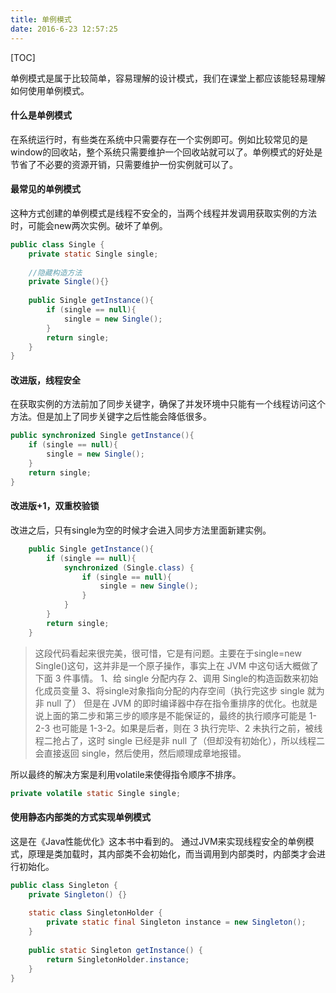 ```yaml
---
title: 单例模式
date: 2016-6-23 12:57:25
---
```


[TOC]

单例模式是属于比较简单，容易理解的设计模式，我们在课堂上都应该能轻易理解如何使用单例模式。

#### 什么是单例模式
在系统运行时，有些类在系统中只需要存在一个实例即可。例如比较常见的是window的回收站，整个系统只需要维护一个回收站就可以了。单例模式的好处是节省了不必要的资源开销，只需要维护一份实例就可以了。

#### 最常见的单例模式
这种方式创建的单例模式是线程不安全的，当两个线程并发调用获取实例的方法时，可能会new两次实例。破坏了单例。
```java
public class Single {
	private static Single single;
	
	//隐藏构造方法
	private Single(){}
	
	public Single getInstance(){
		if (single == null){
			single = new Single();
		}
		return single;
	}
}
```

#### 改进版，线程安全
在获取实例的方法前加了同步关键字，确保了并发环境中只能有一个线程访问这个方法。但是加上了同步关键字之后性能会降低很多。
```java
public synchronized Single getInstance(){
	if (single == null){
		single = new Single();
	}
	return single;
}
```

#### 改进版+1，双重校验锁
改进之后，只有single为空的时候才会进入同步方法里面新建实例。
``` java
	public Single getInstance(){
		if (single == null){
			synchronized (Single.class) {
				if (single == null){
					single = new Single();
				}
			}
		}
		return single;
	}
```
> 这段代码看起来很完美，很可惜，它是有问题。主要在于single=new Single()这句，这并非是一个原子操作，事实上在 JVM 中这句话大概做了下面 3 件事情。
> 1、给 single 分配内存
> 2、调用 Single的构造函数来初始化成员变量
> 3、将single对象指向分配的内存空间（执行完这步 single 就为非 null 了）
> 但是在 JVM 的即时编译器中存在指令重排序的优化。也就是说上面的第二步和第三步的顺序是不能保证的，最终的执行顺序可能是 1-2-3 也可能是 1-3-2。如果是后者，则在 3 执行完毕、2 未执行之前，被线程二抢占了，这时 single 已经是非 null 了（但却没有初始化），所以线程二会直接返回 single，然后使用，然后顺理成章地报错。

所以最终的解决方案是利用volatile来使得指令顺序不排序。
```java
private volatile static Single single;
```



#### 使用静态内部类的方式实现单例模式
这是在《Java性能优化》这本书中看到的。
通过JVM来实现线程安全的单例模式，原理是类加载时，其内部类不会初始化，而当调用到内部类时，内部类才会进行初始化。

```java
public class Singleton {  
    private Singleton() {}  
      
    static class SingletonHolder {  
        private static final Singleton instance = new Singleton();  
    }  
      
    public static Singleton getInstance() {  
        return SingletonHolder.instance;  
    }  
}  
```

